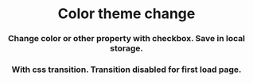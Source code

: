 <h1 align="center">Color theme change</h1>
<h3 align="center">Change color or other property with checkbox. Save in local storage.</h3>







<h3 align="center">With css transition. Transition disabled for first load page.</h3>